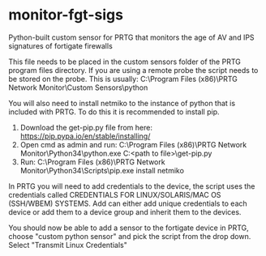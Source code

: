 # monitor-fgt-sigs
Python-built custom sensor for PRTG that monitors the age of AV and IPS signatures of fortigate firewalls

This file needs to be placed in the custom sensors folder of the PRTG program files directory. If you are using a remote probe the script needs to be stored on the probe. This is usually: C:\Program Files (x86)\PRTG Network Monitor\Custom Sensors\python

You will also need to install netmiko to the instance of python that is included with PRTG. To do this it is recommended to install pip.

1. Download the get-pip.py file from here: https://pip.pypa.io/en/stable/installing/
2. Open cmd as admin and run: C:\Program Files (x86)\PRTG Network Monitor\Python34\python.exe C:\<path to file>\get-pip.py
3. Run: C:\Program Files (x86)\PRTG Network Monitor\Python34\Scripts\pip.exe install netmiko

In PRTG you will need to add credentials to the device, the script uses the credentials called CREDENTIALS FOR LINUX/SOLARIS/MAC OS (SSH/WBEM) SYSTEMS. Add can either add unique credentials to each device or add them to a device group and inherit them to the devices. 

You should now be able to add a sensor to the fortigate device in PRTG, choose "custom python sensor" and pick the script from the drop down. Select "Transmit Linux Credentials"
